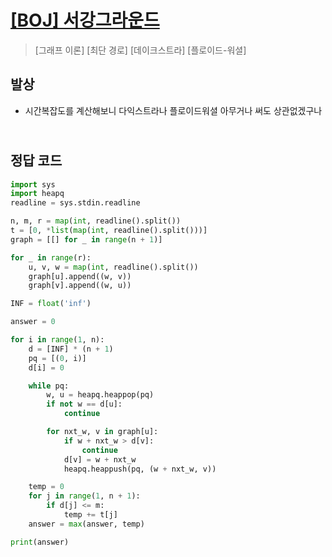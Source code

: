 # [[BOJ] 서강그라운드](https://www.acmicpc.net/problem/14938)

> [그래프 이론] [최단 경로] [데이크스트라] [플로이드-워셜]

## 발상

- 시간복잡도를 계산해보니 다익스트라나 플로이드워셜 아무거나 써도 상관없겠구나

## <br>정답 코드

```python
import sys
import heapq
readline = sys.stdin.readline

n, m, r = map(int, readline().split())
t = [0, *list(map(int, readline().split()))]
graph = [[] for _ in range(n + 1)]

for _ in range(r):
    u, v, w = map(int, readline().split())
    graph[u].append((w, v))
    graph[v].append((w, u))

INF = float('inf')

answer = 0

for i in range(1, n):
    d = [INF] * (n + 1)
    pq = [(0, i)]
    d[i] = 0

    while pq:
        w, u = heapq.heappop(pq)
        if not w == d[u]:
            continue

        for nxt_w, v in graph[u]:
            if w + nxt_w > d[v]:
                continue
            d[v] = w + nxt_w
            heapq.heappush(pq, (w + nxt_w, v))

    temp = 0
    for j in range(1, n + 1):
        if d[j] <= m:
            temp += t[j]
    answer = max(answer, temp)

print(answer)
```
